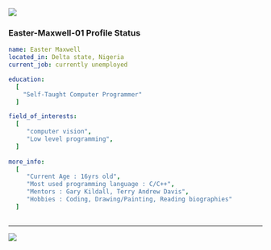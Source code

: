  <p align="left">
  <img src="https://capsule-render.vercel.app/api?type=waving&color=brown&height=90&section=footer"/>
</p>

### Easter-Maxwell-01 Profile Status

```yaml
name: Easter Maxwell
located_in: Delta state, Nigeria
current_job: currently unemployed

education:
  [
    "Self-Taught Computer Programmer"
  ]

field_of_interests:
  [
     "computer vision",
     "Low level programming",
  ]
 
more_info:
  [
     "Current Age : 16yrs old",
     "Most used programming language : C/C++",
     "Mentors : Gary Kildall, Terry Andrew Davis",
     "Hobbies : Coding, Drawing/Painting, Reading biographies"
  ]
  
```
---

<p align="left">
  <img src="https://capsule-render.vercel.app/api?type=waving&color=dark&height=90&section=footer"/>
</p>


